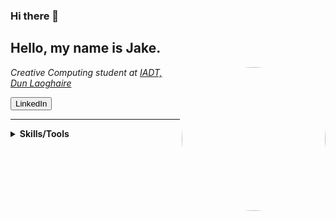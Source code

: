 ### Hi there 👋

<h2> Hello, my name is Jake.</h2>

<img align='right' style="border-radius:50%" src="https://avatars.githubusercontent.com/u/47800618?s=460&u=9b483eb7b0cb6bdabaf77ffe65806c42d6b43efd&v=4" width="230">

<p><em>Creative Computing student at <a href="http://www.iadt.ie/courses/creative-computing" target="_blank">IADT, Dun Laoghaire</a>
</em></p>

<a href="https://www.linkedin.com/in/jake-wb/"><button>LinkedIn</button></a>



***
<details>
    <summary>
        <b>Skills/Tools</b>
    </summary>
    <h5>Languages/Frameworks</h5>
    <table>
        <tr>
            <td>HTML</td>
            <td>CSS</td>
            <td>JavaScript</td>
            <td>PHP</td>
            <td>MySQL</td>
            <td>Java</td>
            <td>Bootstrap</td>
            <td>Phaser.js</td>
        </tr>
    </table>
  </details>

